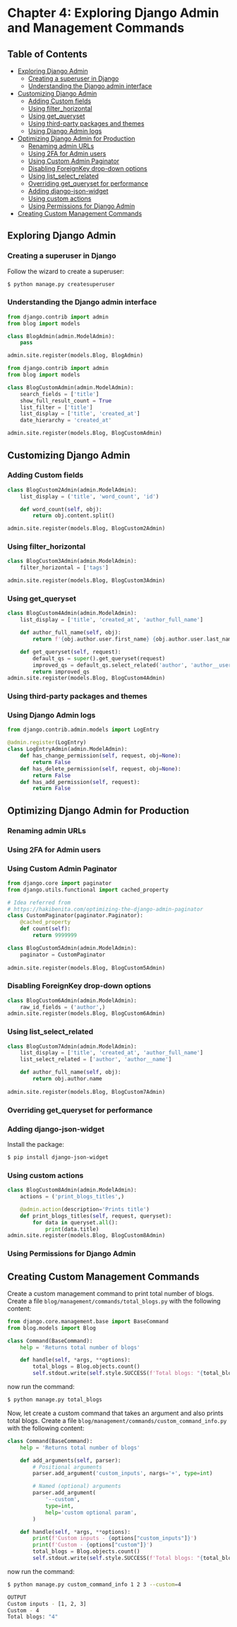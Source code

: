 # Chapter 4: Exploring Django Admin and Management Commands

## Table of Contents
* [Exploring Django Admin](#exploring-django-admin)
  * [Creating a superuser in Django](#creating-a-superuser-in-django)
  * [Understanding the Django admin interface](#understanding-the-django-admin-interface)
* [Customizing Django Admin](#customizing-django-admin)
  * [Adding Custom fields](#adding-custom-fields)
  * [Using filter_horizontal](#using-filter_horizontal)
  * [Using get_queryset](#using-get_queryset)
  * [Using third-party packages and themes](#using-third-party-packages-and-themes)
  * [Using Django Admin logs](#using-django-admin-logs)
* [Optimizing Django Admin for Production](#optimizing-django-admin-for-production)
  * [Renaming admin URLs](#renaming-admin-urls)
  * [Using 2FA for Admin users](#using-2fa-for-admin-users)
  * [Using Custom Admin Paginator](#using-custom-admin-paginator)
  * [Disabling ForeignKey drop-down options](#disabling-foreignkey-drop-down-options)
  * [Using list_select_related](#using-list_select_related)
  * [Overriding get_queryset for performance](#overriding-get_queryset-for-performance)
  * [Adding django-json-widget](#adding-django-json-widget)
  * [Using custom actions](#using-custom-actions)
  * [Using Permissions for Django Admin](#using-permissions-for-django-admin)
* [Creating Custom Management Commands](#creating-custom-management-commands)



## Exploring Django Admin

### Creating a superuser in Django

Follow the wizard to create a superuser:
```bash
$ python manage.py createsuperuser
```

### Understanding the Django admin interface

```python
from django.contrib import admin
from blog import models

class BlogAdmin(admin.ModelAdmin):
    pass

admin.site.register(models.Blog, BlogAdmin)

```

```python
from django.contrib import admin
from blog import models

class BlogCustomAdmin(admin.ModelAdmin):
    search_fields = ['title']
    show_full_result_count = True
    list_filter = ['title']
    list_display = ['title', 'created_at']
    date_hierarchy = 'created_at'

admin.site.register(models.Blog, BlogCustomAdmin)

```

## Customizing Django Admin


### Adding Custom fields

```python
class BlogCustom2Admin(admin.ModelAdmin):
    list_display = ('title', 'word_count', 'id')

    def word_count(self, obj):
        return obj.content.split()

admin.site.register(models.Blog, BlogCustom2Admin)
```

### Using filter_horizontal

```python
class BlogCustom3Admin(admin.ModelAdmin):
    filter_horizontal = ['tags']

admin.site.register(models.Blog, BlogCustom3Admin)
```

### Using get_queryset 

```python
class BlogCustom4Admin(admin.ModelAdmin):
    list_display = ['title', 'created_at', 'author_full_name']

    def author_full_name(self, obj):
        return f'{obj.author.user.first_name} {obj.author.user.last_name}'

    def get_queryset(self, request):
        default_qs = super().get_queryset(request)
        improved_qs = default_qs.select_related('author', 'author__user')
        return improved_qs
admin.site.register(models.Blog, BlogCustom4Admin)
```

### Using third-party packages and themes

### Using Django Admin logs 

```python
from django.contrib.admin.models import LogEntry

@admin.register(LogEntry)
class LogEntryAdmin(admin.ModelAdmin):
    def has_change_permission(self, request, obj=None):
        return False
    def has_delete_permission(self, request, obj=None):
        return False
    def has_add_permission(self, request):
        return False
```


## Optimizing Django Admin for Production

### Renaming admin URLs

### Using 2FA for Admin users

### Using Custom Admin Paginator

```python
from django.core import paginator
from django.utils.functional import cached_property

# Idea referred from
# https://hakibenita.com/optimizing-the-django-admin-paginator
class CustomPaginator(paginator.Paginator):
    @cached_property
    def count(self):
        return 9999999

class BlogCustom5Admin(admin.ModelAdmin):
    paginator = CustomPaginator
    
admin.site.register(models.Blog, BlogCustom5Admin)
```

### Disabling ForeignKey drop-down options

```python
class BlogCustom6Admin(admin.ModelAdmin):
    raw_id_fields = ('author',)
admin.site.register(models.Blog, BlogCustom6Admin)
```

### Using list_select_related

```python
class BlogCustom7Admin(admin.ModelAdmin):
    list_display = ['title', 'created_at', 'author_full_name']
    list_select_related = ['author', 'author__name']

    def author_full_name(self, obj):
        return obj.author.name
    
admin.site.register(models.Blog, BlogCustom7Admin)
```

### Overriding get_queryset for performance

### Adding django-json-widget

Install the package:
```bash
$ pip install django-json-widget
```


### Using custom actions

```python
class BlogCustom8Admin(admin.ModelAdmin):
    actions = ('print_blogs_titles',)

    @admin.action(description='Prints title')
    def print_blogs_titles(self, request, queryset):
        for data in queryset.all():
            print(data.title)
admin.site.register(models.Blog, BlogCustom8Admin)
```

### Using Permissions for Django Admin

## Creating Custom Management Commands

Create a custom management command to print total number of blogs. Create a file `blog/management/commands/total_blogs.py` with the following content:

```python
from django.core.management.base import BaseCommand
from blog.models import Blog

class Command(BaseCommand):
    help = 'Returns total number of blogs'

    def handle(self, *args, **options):
        total_blogs = Blog.objects.count()
        self.stdout.write(self.style.SUCCESS(f'Total blogs: "{total_blogs}"'))
```

now run the command:

```bash
$ python manage.py total_blogs
```

Now, let create a custom command that takes an argument and also prints total blogs. Create a file `blog/management/commands/custom_command_info.py` with the following content:

```python
class Command(BaseCommand):
    help = 'Returns total number of blogs'

    def add_arguments(self, parser):
        # Positional arguments
        parser.add_argument('custom_inputs', nargs='+', type=int)

        # Named (optional) arguments
        parser.add_argument(
            '--custom',
            type=int,
            help='custom optional param',
        )

    def handle(self, *args, **options):
        print(f'Custom inputs - {options["custom_inputs"]}')
        print(f'Custom - {options["custom"]}')
        total_blogs = Blog.objects.count()
        self.stdout.write(self.style.SUCCESS(f'Total blogs: "{total_blogs}"'))
```

now run the command:

```bash
$ python manage.py custom_command_info 1 2 3 --custom=4

OUTPUT 
Custom inputs - [1, 2, 3]
Custom - 4
Total blogs: "4"
```
